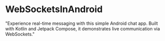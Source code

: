 # WebSocketsInAndroid
"Experience real-time messaging with this simple Android chat app. Built with Kotlin and Jetpack Compose, it demonstrates live communication via WebSockets."
